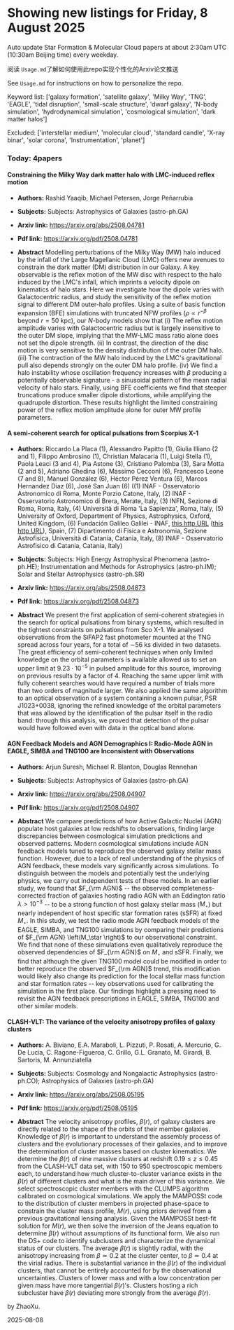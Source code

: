 # Showing new listings for Friday, 8 August 2025
Auto update Star Formation & Molecular Cloud papers at about 2:30am UTC (10:30am Beijing time) every weekday.


阅读 `Usage.md`了解如何使用此repo实现个性化的Arxiv论文推送

See `Usage.md` for instructions on how to personalize the repo. 


Keyword list: ['galaxy formation', 'satellite galaxy', 'Milky Way', 'TNG', 'EAGLE', 'tidal disruption', 'small-scale structure', 'dwarf galaxy', 'N-body simulation', 'hydrodynamical simulation', 'cosmological simulation', 'dark matter halos']


Excluded: ['interstellar medium', 'molecular cloud', 'standard candle', 'X-ray binar', 'solar corona', 'Instrumentation', 'planet']


### Today: 4papers 
#### Constraining the Milky Way dark matter halo with LMC-induced reflex motion
 - **Authors:** Rashid Yaaqib, Michael Petersen, Jorge Peñarrubia
 - **Subjects:** Subjects:
Astrophysics of Galaxies (astro-ph.GA)
 - **Arxiv link:** https://arxiv.org/abs/2508.04781

 - **Pdf link:** https://arxiv.org/pdf/2508.04781

 - **Abstract**
 Modelling perturbations of the Milky Way (MW) halo induced by the infall of the Large Magellanic Cloud (LMC) offers new avenues to constrain the dark matter (DM) distribution in our Galaxy. A key observable is the reflex motion of the MW disc with respect to the halo induced by the LMC's infall, which imprints a velocity dipole on kinematics of halo stars. Here we investigate how the dipole varies with Galactocentric radius, and study the sensitivity of the reflex motion signal to different DM outer-halo profiles. Using a suite of basis function expansion (BFE) simulations with truncated NFW profiles ($\rho \propto r^{-\beta}$ beyond $r=50$ kpc), our $N$-body models show that (i) The reflex motion amplitude varies with Galactocentric radius but is largely insensitive to the outer DM slope, implying that the MW-LMC mass ratio alone does not set the dipole strength. (ii) In contrast, the direction of the disc motion is very sensitive to the density distribution of the outer DM halo. (iii) The contraction of the MW halo induced by the LMC's gravitational pull also depends strongly on the outer DM halo profile. (iv) We find a halo instability whose oscillation frequency increases with $\beta$ producing a potentially observable signature - a sinusoidal pattern of the mean radial velocity of halo stars. Finally, using BFE coefficients we find that steeper truncations produce smaller dipole distortions, while amplifying the quadrupole distortion. These results highlight the limited constraining power of the reflex motion amplitude alone for outer MW profile parameters.
#### A semi-coherent search for optical pulsations from Scorpius X-1
 - **Authors:** Riccardo La Placa (1), Alessandro Papitto (1), Giulia Illiano (2 and 1), Filippo Ambrosino (1), Christian Malacaria (1), Luigi Stella (1), Paola Leaci (3 and 4), Pia Astone (3), Cristiano Palomba (3), Sara Motta (2 and 5), Adriano Ghedina (6), Massimo Cecconi (6), Francesco Leone (7 and 8), Manuel González (6), Héctor Pérez Ventura (6), Marcos Hernandez Diaz (6), José San Juan (6) ((1) INAF - Osservatorio Astronomico di Roma, Monte Porzio Catone, Italy, (2) INAF - Osservatorio Astronomico di Brera, Merate, Italy, (3) INFN, Sezione di Roma, Roma, Italy, (4) Università di Roma 'La Sapienza', Roma, Italy, (5) University of Oxford, Department of Physics, Astrophysics, Oxford, United Kingdom, (6) Fundación Galileo Galilei - INAF, <a href="http://B.Baja" rel="external noopener nofollow" class="link-external link-http">this http URL</a> (<a href="http://S.C.Tenerife" rel="external noopener nofollow" class="link-external link-http">this http URL</a>), Spain, (7) Dipartimento di Fisica e Astronomia, Sezione Astrofisica, Università di Catania, Catania, Italy, (8) INAF - Osservatorio Astrofisico di Catania, Catania, Italy)
 - **Subjects:** Subjects:
High Energy Astrophysical Phenomena (astro-ph.HE); Instrumentation and Methods for Astrophysics (astro-ph.IM); Solar and Stellar Astrophysics (astro-ph.SR)
 - **Arxiv link:** https://arxiv.org/abs/2508.04873

 - **Pdf link:** https://arxiv.org/pdf/2508.04873

 - **Abstract**
 We present the first application of semi-coherent strategies in the search for optical pulsations from binary systems, which resulted in the tightest constraints on pulsations from Sco X-1. We analysed observations from the SiFAP2 fast photometer mounted at the TNG spread across four years, for a total of $\sim$56 ks divided in two datasets. The great efficiency of semi-coherent techniques when only limited knowledge on the orbital parameters is available allowed us to set an upper limit at $9.23 \cdot 10^{-5}$ in pulsed amplitude for this source, improving on previous results by a factor of 4. Reaching the same upper limit with fully coherent searches would have required a number of trials more than two orders of magnitude larger. We also applied the same algorithm to an optical observation of a system containing a known pulsar, PSR J1023+0038, ignoring the refined knowledge of the orbital parameters that was allowed by the identification of the pulsar itself in the radio band: through this analysis, we proved that detection of the pulsar would have followed even with data in the optical band alone.
#### AGN Feedback Models and AGN Demographics I: Radio-Mode AGN in EAGLE, SIMBA and TNG100 are Inconsistent with Observations
 - **Authors:** Arjun Suresh, Michael R. Blanton, Douglas Rennehan
 - **Subjects:** Subjects:
Astrophysics of Galaxies (astro-ph.GA)
 - **Arxiv link:** https://arxiv.org/abs/2508.04907

 - **Pdf link:** https://arxiv.org/pdf/2508.04907

 - **Abstract**
 We compare predictions of how Active Galactic Nuclei (AGN) populate host galaxies at low redshifts to observations, finding large discrepancies between cosmological simulation predictions and observed patterns. Modern cosmological simulations include AGN feedback models tuned to reproduce the observed galaxy stellar mass function. However, due to a lack of real understanding of the physics of AGN feedback, these models vary significantly across simulations. To distinguish between the models and potentially test the underlying physics, we carry out independent tests of these models. In an earlier study, we found that $F_{\rm AGN}$ -- the observed completeness-corrected fraction of galaxies hosting radio AGN with an Eddington ratio $\lambda > 10^{-3}$ -- to be a strong function of host galaxy stellar mass ($M_\star$) but nearly independent of host specific star formation rates (sSFR) at fixed $M_\star$. In this study, we test the radio mode AGN feedback models of the EAGLE, SIMBA, and TNG100 simulations by comparing their predictions of $F_{\rm AGN} \left(M_\star \right)$ to our observational constraint. We find that none of these simulations even qualitatively reproduce the observed dependencies of $F_{\rm AGN}$ on $M_\star$ and sSFR. Finally, we find that although the given TNG100 model could be modified in order to better reproduce the observed $F_{\rm AGN}$ trend, this modification would likely also change its prediction for the local stellar mass function and star formation rates -- key observations used for calibrating the simulation in the first place. Our findings highlight a pressing need to revisit the AGN feedback prescriptions in EAGLE, SIMBA, TNG100 and other similar models.
#### CLASH-VLT: The variance of the velocity anisotropy profiles of galaxy clusters
 - **Authors:** A. Biviano, E.A. Maraboli, L. Pizzuti, P. Rosati, A. Mercurio, G. De Lucia, C. Ragone-Figueroa, C. Grillo, G.L. Granato, M. Girardi, B. Sartoris, M. Annunziatella
 - **Subjects:** Subjects:
Cosmology and Nongalactic Astrophysics (astro-ph.CO); Astrophysics of Galaxies (astro-ph.GA)
 - **Arxiv link:** https://arxiv.org/abs/2508.05195

 - **Pdf link:** https://arxiv.org/pdf/2508.05195

 - **Abstract**
 The velocity anisotropy profiles, $\beta(r)$, of galaxy clusters are directly related to the shape of the orbits of their member galaxies. Knowledge of $\beta(r)$ is important to understand the assembly process of clusters and the evolutionary processes of their galaxies, and to improve the determination of cluster masses based on cluster kinematics. We determine the $\beta(r)$ of nine massive clusters at redshift $0.19 \leq z \leq 0.45$ from the CLASH-VLT data set, with 150 to 950 spectroscopic members each, to understand how much cluster-to-cluster variance exists in the $\beta(r)$ of different clusters and what is the main driver of this variance. We select spectroscopic cluster members with the CLUMPS algorithm calibrated on cosmological simulations. We apply the MAMPOSSt code to the distribution of cluster members in projected phase-space to constrain the cluster mass profile, $M(r)$, using priors derived from a previous gravitational lensing analysis. Given the MAMPOSSt best-fit solution for $M(r)$, we then solve the inversion of the Jeans equation to determine $\beta(r)$ without assumptions of its functional form. We also run the DS+ code to identify subclusters and characterize the dynamical status of our clusters. The average $\beta(r)$ is slightly radial, with the anisotropy increasing from $\beta \simeq 0.2$ at the cluster center, to $\beta \simeq 0.4$ at the virial radius. There is substantial variance in the $\beta(r)$ of the individual clusters, that cannot be entirely accounted for by the observational uncertainties. Clusters of lower mass and with a low concentration per given mass have more tangential $\beta(r)$'s. Clusters hosting a rich subcluster have $\beta(r)$ deviating more strongly from the average $\beta(r)$.


by ZhaoXu. 


2025-08-08
